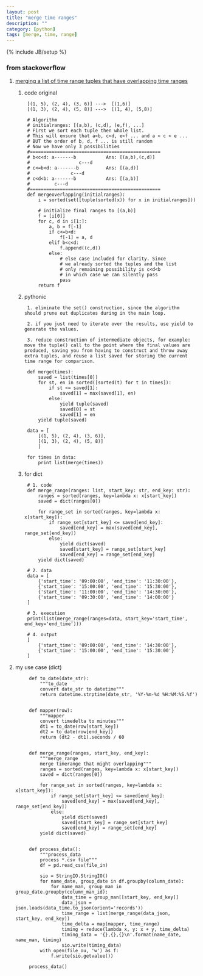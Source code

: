 ```yaml
---
layout: post
title: "merge time ranges"
description: ""
category: [python]
tags: [merge, time, range]
---
```

{% include JB/setup %}


### from stackoverflow

1. [merging a list of time range tuples that have overlapping time ranges](http://stackoverflow.com/questions/5679638/merging-a-list-of-time-range-tuples-that-have-overlapping-time-ranges)

    1. code original

            [(1, 5), (2, 4), (3, 6)] --->  [(1,6)]
            [(1, 3), (2, 4), (5, 8)] --->  [(1, 4), (5,8)]

            # Algorithm
            # initialranges: [(a,b), (c,d), (e,f), ...]
            # First we sort each tuple then whole list.
            # This will ensure that a<b, c<d, e<f ... and a < c < e ... 
            # BUT the order of b, d, f ... is still random
            # Now we have only 3 possibilities
            #================================================
            # b<c<d: a-------b           Ans: [(a,b),(c,d)]
            #                  c---d
            # c<=b<d: a-------b          Ans: [(a,d)]
            #               c---d
            # c<d<b: a-------b           Ans: [(a,b)]
            #         c---d
            #================================================
            def mergeoverlapping(initialranges):
                i = sorted(set([tuple(sorted(x)) for x in initialranges]))

                # initialize final ranges to [(a,b)]
                f = [i[0]]
                for c, d in i[1:]:
                    a, b = f[-1]
                    if c<=b<d:
                        f[-1] = a, d
                    elif b<c<d:
                        f.append((c,d))
                    else:
                        # else case included for clarity. Since 
                        # we already sorted the tuples and the list
                        # only remaining possibility is c<d<b
                        # in which case we can silently pass
                        pass
                return f

    1. pythonic

            1. eliminate the set() construction, since the algorithm should prune out duplicates during in the main loop.
            
            2. if you just need to iterate over the results, use yield to generate the values.
            
            3. reduce construction of intermediate objects, for example: move the tuple() call to the point where the final values are produced, saving you from having to construct and throw away extra tuples, and reuse a list saved for storing the current time range for comparison.

            def merge(times):
                saved = list(times[0])
                for st, en in sorted([sorted(t) for t in times]):
                    if st <= saved[1]:
                        saved[1] = max(saved[1], en)
                    else:
                        yield tuple(saved)
                        saved[0] = st
                        saved[1] = en
                yield tuple(saved)

            data = [
                [(1, 5), (2, 4), (3, 6)],
                [(1, 3), (2, 4), (5, 8)]
                ]

            for times in data:
                print list(merge(times))

    1. for dict

            # 1. code
            def merge_range(ranges: list, start_key: str, end_key: str):
                ranges = sorted(ranges, key=lambda x: x[start_key])
                saved = dict(ranges[0])

                for range_set in sorted(ranges, key=lambda x: x[start_key]):
                    if range_set[start_key] <= saved[end_key]:
                        saved[end_key] = max(saved[end_key], range_set[end_key])
                    else:
                        yield dict(saved)
                        saved[start_key] = range_set[start_key]
                        saved[end_key] = range_set[end_key]
                yield dict(saved)

            # 2. data
            data = [
                {'start_time': '09:00:00', 'end_time': '11:30:00'},
                {'start_time': '15:00:00', 'end_time': '15:30:00'},
                {'start_time': '11:00:00', 'end_time': '14:30:00'},
                {'start_time': '09:30:00', 'end_time': '14:00:00'}
            ]

            # 3. execution
            print(list(merge_range(ranges=data, start_key='start_time', end_key='end_time')))

            # 4. output
            [
                {'start_time': '09:00:00', 'end_time': '14:30:00'},
                {'start_time': '15:00:00', 'end_time': '15:30:00'}
            ]

1. my use case (dict)

            def to_date(date_str):
                """to_date
                convert date_str to datetime"""
                return datetime.strptime(date_str, '%Y-%m-%d %H:%M:%S.%f')


            def mapper(row):
                """mapper
                convert timedelta to minutes"""
                dt1 = to_date(row[start_key])
                dt2 = to_date(row[end_key])
                return (dt2 - dt1).seconds / 60


            def merge_range(ranges, start_key, end_key):
                """merge_range
                merge timerange that might overlapping"""
                ranges = sorted(ranges, key=lambda x: x[start_key])
                saved = dict(ranges[0])

                for range_set in sorted(ranges, key=lambda x: x[start_key]):
                    if range_set[start_key] <= saved[end_key]:
                        saved[end_key] = max(saved[end_key], range_set[end_key])
                    else:
                        yield dict(saved)
                        saved[start_key] = range_set[start_key]
                        saved[end_key] = range_set[end_key]
                yield dict(saved)


            def process_data():
                """process_data
                process *.csv file"""
                df = pd.read_csv(file_in)

                sio = StringIO.StringIO()
                for name_date, group_date in df.groupby(column_date):
                    for name_man, group_man in group_date.groupby(column_man_id):
                        data_time = group_man[[start_key, end_key]]
                        data_json = json.loads(data_time.to_json(orient='records'))
                        time_range = list(merge_range(data_json, start_key, end_key))
                        time_delta = map(mapper, time_range)
                        timing = reduce(lambda x, y: x + y, time_delta)
                        timing_data = '{},{},{}\n'.format(name_date, name_man, timing)
                        sio.write(timing_data)
                with open(file_ou, 'w') as f:
                    f.write(sio.getvalue())

            process_data()